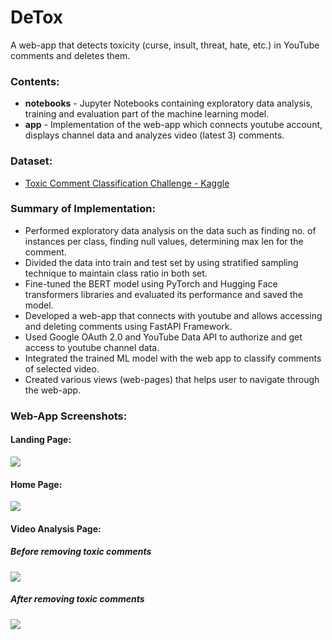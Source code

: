 # DeTox

A web-app that detects toxicity (curse, insult, threat, hate, etc.) in
YouTube comments and deletes them.

### Contents:
- <b>notebooks</b> - Jupyter Notebooks containing exploratory data analysis, training and evaluation part of the machine learning model.
- <b>app</b> - Implementation of the web-app which connects youtube account, displays channel data and analyzes video (latest 3) comments.

### Dataset:
- [Toxic Comment Classification Challenge - Kaggle](https://www.kaggle.com/competitions/jigsaw-toxic-comment-classification-challenge/data)

### Summary of Implementation:

- Performed exploratory data analysis on the data such as finding no. of instances per class, finding null values, determining max len for the comment.
- Divided the data into train and test set by using stratified sampling technique to maintain class ratio in both set.
- Fine-tuned the BERT model using PyTorch and Hugging Face transformers libraries and evaluated its performance and saved the model.
- Developed a web-app that connects with youtube and allows accessing and deleting comments using FastAPI Framework.
- Used Google OAuth 2.0 and YouTube Data API to authorize and get access to youtube channel data.
- Integrated the trained ML model with the web app to classify comments of selected video.
- Created various views (web-pages) that helps user to navigate through the web-app.

### Web-App Screenshots:
<div>
  <h4>Landing Page:</h4>
  <img src="https://github.com/Jaydeep2401/DeTox/blob/main/app-ui/landing_page.png"><br>
  <h4>Home Page:</h4>
  <img src="https://github.com/Jaydeep2401/DeTox/blob/main/app-ui/home_page.png"><br>
  <h4>Video Analysis Page:</h4>
  <h5>Before removing toxic comments</h5>
  <img src="https://github.com/Jaydeep2401/DeTox/blob/main/app-ui/video_analysis_page_before.png">
  <h5>After removing toxic comments</h5>
  <img src="https://github.com/Jaydeep2401/DeTox/blob/main/app-ui/video_analysis_page_after.png">
</div>
